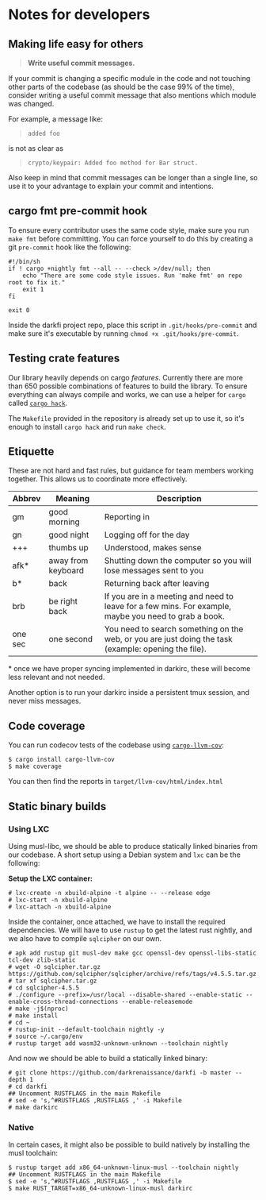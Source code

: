 Notes for developers
====================

## Making life easy for others

> **Write useful commit messages.**

If your commit is changing a specific module in the code and not
touching other parts of the codebase (as should be the case 99% of the
time), consider writing a useful commit message that also mentions
which module was changed.

For example, a message like:

> `added foo`

is not as clear as

> `crypto/keypair: Added foo method for Bar struct.`

Also keep in mind that commit messages can be longer than a single
line, so use it to your advantage to explain your commit and
intentions.

## cargo fmt pre-commit hook

To ensure every contributor uses the same code style, make sure
you run `make fmt` before committing. You can force yourself
to do this by creating a git `pre-commit` hook like the following:

```shell
#!/bin/sh
if ! cargo +nightly fmt --all -- --check >/dev/null; then
    echo "There are some code style issues. Run 'make fmt' on repo root to fix it."
    exit 1
fi

exit 0
```

Inside the darkfi project repo, place this script in `.git/hooks/pre-commit`
and make sure it's executable by running `chmod +x .git/hooks/pre-commit`.


## Testing crate features

Our library heavily depends on cargo _features_. Currently
there are more than 650 possible combinations of features to
build the library.  To ensure everything can always compile
and works, we can use a helper for `cargo` called
[`cargo hack`](https://github.com/taiki-e/cargo-hack).

The `Makefile` provided in the repository is already set up to use it,
so it's enough to install `cargo hack` and run `make check`.

## Etiquette

These are not hard and fast rules, but guidance for team members working together.
This allows us to coordinate more effectively.

| Abbrev  | Meaning            | Description                                                                                           |
|---------|--------------------|-------------------------------------------------------------------------------------------------------|
| gm      | good morning       | Reporting in                                                                                          |
| gn      | good night         | Logging off for the day                                                                               |
| +++     | thumbs up          | Understood, makes sense                                                                               |
| afk*    | away from keyboard | Shutting down the computer so you will lose messages sent to you                                      |
| b*      | back               | Returning back after leaving                                                                          |
| brb     | be right back      | If you are in a meeting and need to leave for a few mins. For example, maybe you need to grab a book. |
| one sec | one second         | You need to search something on the web, or you are just doing the task (example: opening the file).  |

\* once we have proper syncing implemented in darkirc, these will become less relevant and not needed.

Another option is to run your darkirc inside a persistent tmux session, and never miss messages.

## Code coverage

You can run codecov tests of the codebase using
[`cargo-llvm-cov`](https://github.com/taiki-e/cargo-llvm-cov):

```
$ cargo install cargo-llvm-cov
$ make coverage
```

You can then find the reports in `target/llvm-cov/html/index.html`

## Static binary builds

### Using LXC

Using musl-libc, we should be able to produce statically linked
binaries from our codebase. A short setup using a Debian system and
`lxc` can be the following:

**Setup the LXC container:**

```
# lxc-create -n xbuild-alpine -t alpine -- --release edge
# lxc-start -n xbuild-alpine
# lxc-attach -n xbuild-alpine
```

Inside the container, once attached, we have to install the required
dependencies. We will have to use `rustup` to get the latest rust
nightly, and we also have to compile `sqlcipher` on our own.

```
# apk add rustup git musl-dev make gcc openssl-dev openssl-libs-static tcl-dev zlib-static
# wget -O sqlcipher.tar.gz https://github.com/sqlcipher/sqlcipher/archive/refs/tags/v4.5.5.tar.gz
# tar xf sqlcipher.tar.gz
# cd sqlcipher-4.5.5
# ./configure --prefix=/usr/local --disable-shared --enable-static --enable-cross-thread-connections --enable-releasemode
# make -j$(nproc)
# make install
# cd ~
# rustup-init --default-toolchain nightly -y
# source ~/.cargo/env
# rustup target add wasm32-unknown-unknown --toolchain nightly
```

And now we should be able to build a statically linked binary:

```
# git clone https://github.com/darkrenaissance/darkfi -b master --depth 1
# cd darkfi
## Uncomment RUSTFLAGS in the main Makefile
# sed -e 's,^#RUSTFLAGS ,RUSTFLAGS ,' -i Makefile
# make darkirc
```

### Native

In certain cases, it might also be possible to build natively by
installing the musl toolchain:

```
$ rustup target add x86_64-unknown-linux-musl --toolchain nightly
## Uncomment RUSTFLAGS in the main Makefile
$ sed -e 's,^#RUSTFLAGS ,RUSTFLAGS ,' -i Makefile
$ make RUST_TARGET=x86_64-unknown-linux-musl darkirc
```
